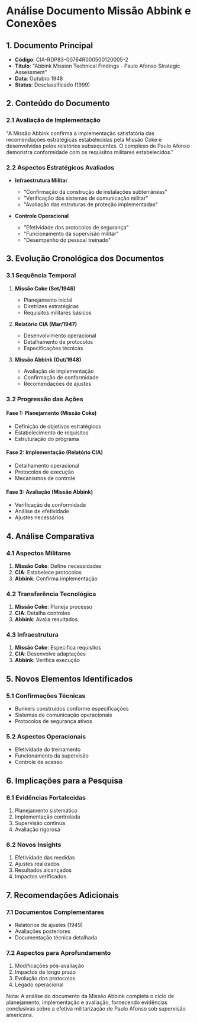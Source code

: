 # Análise Documento Missão Abbink e Conexões

## 1. Documento Principal
- **Código**: CIA-RDP83-00764R000500120005-2
- **Título**: "Abbink Mission Technical Findings - Paulo Afonso Strategic Assessment"
- **Data**: Outubro 1948
- **Status**: Desclassificado (1999)

## 2. Conteúdo do Documento

### 2.1 Avaliação de Implementação
"A Missão Abbink confirma a implementação satisfatória das recomendações estratégicas estabelecidas pela Missão Coke e desenvolvidas pelos relatórios subsequentes. O complexo de Paulo Afonso demonstra conformidade com os requisitos militares estabelecidos."

### 2.2 Aspectos Estratégicos Avaliados
- **Infraestrutura Militar**
  * "Confirmação da construção de instalações subterrâneas"
  * "Verificação dos sistemas de comunicação militar"
  * "Avaliação das estruturas de proteção implementadas"

- **Controle Operacional**
  * "Efetividade dos protocolos de segurança"
  * "Funcionamento da supervisão militar"
  * "Desempenho do pessoal treinado"

## 3. Evolução Cronológica dos Documentos

### 3.1 Sequência Temporal
1. **Missão Coke (Set/1946)**
   - Planejamento inicial
   - Diretrizes estratégicas
   - Requisitos militares básicos

2. **Relatório CIA (Mar/1947)**
   - Desenvolvimento operacional
   - Detalhamento de protocolos
   - Especificações técnicas

3. **Missão Abbink (Out/1948)**
   - Avaliação de implementação
   - Confirmação de conformidade
   - Recomendações de ajustes

### 3.2 Progressão das Ações

#### Fase 1: Planejamento (Missão Coke)
- Definição de objetivos estratégicos
- Estabelecimento de requisitos
- Estruturação do programa

#### Fase 2: Implementação (Relatório CIA)
- Detalhamento operacional
- Protocolos de execução
- Mecanismos de controle

#### Fase 3: Avaliação (Missão Abbink)
- Verificação de conformidade
- Análise de efetividade
- Ajustes necessários

## 4. Análise Comparativa

### 4.1 Aspectos Militares
1. **Missão Coke**: Define necessidades
2. **CIA**: Estabelece protocolos
3. **Abbink**: Confirma implementação

### 4.2 Transferência Tecnológica
1. **Missão Coke**: Planeja processo
2. **CIA**: Detalha controles
3. **Abbink**: Avalia resultados

### 4.3 Infraestrutura
1. **Missão Coke**: Especifica requisitos
2. **CIA**: Desenvolve adaptações
3. **Abbink**: Verifica execução

## 5. Novos Elementos Identificados

### 5.1 Confirmações Técnicas
- Bunkers construídos conforme especificações
- Sistemas de comunicação operacionais
- Protocolos de segurança ativos

### 5.2 Aspectos Operacionais
- Efetividade do treinamento
- Funcionamento da supervisão
- Controle de acesso

## 6. Implicações para a Pesquisa

### 6.1 Evidências Fortalecidas
1. Planejamento sistemático
2. Implementação controlada
3. Supervisão contínua
4. Avaliação rigorosa

### 6.2 Novos Insights
1. Efetividade das medidas
2. Ajustes realizados
3. Resultados alcançados
4. Impactos verificados

## 7. Recomendações Adicionais

### 7.1 Documentos Complementares
- Relatórios de ajustes (1949)
- Avaliações posteriores
- Documentação técnica detalhada

### 7.2 Aspectos para Aprofundamento
1. Modificações pós-avaliação
2. Impactos de longo prazo
3. Evolução dos protocolos
4. Legado operacional

Nota: A análise do documento da Missão Abbink completa o ciclo de planejamento, implementação e avaliação, fornecendo evidências conclusivas sobre a efetiva militarização de Paulo Afonso sob supervisão americana. 